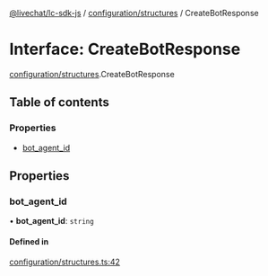 [@livechat/lc-sdk-js](../README.md) / [configuration/structures](../modules/configuration_structures.md) / CreateBotResponse

# Interface: CreateBotResponse

[configuration/structures](../modules/configuration_structures.md).CreateBotResponse

## Table of contents

### Properties

- [bot\_agent\_id](configuration_structures.CreateBotResponse.md#bot_agent_id)

## Properties

### bot\_agent\_id

• **bot\_agent\_id**: `string`

#### Defined in

[configuration/structures.ts:42](https://github.com/livechat/lc-sdk-js/blob/7431f2f/src/configuration/structures.ts#L42)
